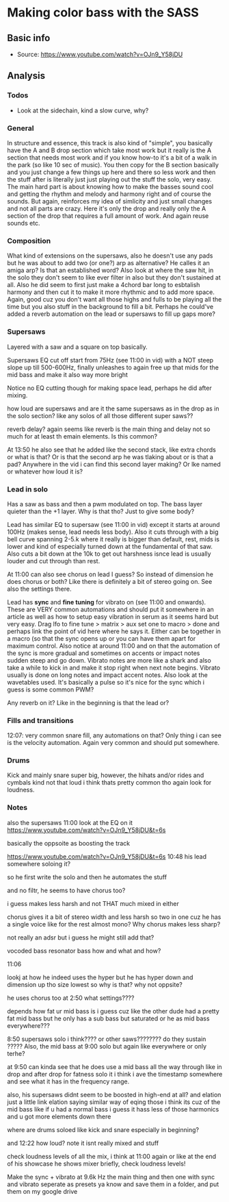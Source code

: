 # Making color bass with the SASS
## Basic info
- Source: https://www.youtube.com/watch?v=OJn9_Y58jDU


## Analysis
### Todos
- Look at the sidechain, kind a slow curve, why?

### General
In structure and essence, this track is also kind of "simple", you basically have the A and B drop section which take most work but it really is the A section that needs most work and if you know how-to it's a bit of a walk in the park (so like 10 sec of music). You then copy for the B section basically and you just change a few things up here and there so less work and then the stuff after is literally just just playing out the stuff the solo, very easy. The main hard part is about knowing how to make the basses sound cool and getting the rhythm and melody and harmony right and of course the sounds. But again, reinforces my idea of simlicity and just small changes and not all parts are crazy. Here it's only the drop and really only the A section of the drop that requires a full amount of work. And again reuse sounds etc.

### Composition
What kind of extensions on the supersaws, also he doesn't use any pads but he was about to add two (or one?) arp as alternative? He calles it an amiga arp? Is that an established word? Also look at where the saw hit, in the solo they don't seem to like ever filter in also but they don't sustained at all. Also he did seem to first
just make a 4chord bar long to esbtalish harmony and then cut it to make it more rhythmic and to add more space. Again, good cuz you don't want all those highs and fulls to be playing all the time but you also stuff in the background to fill a bit. Perhaps he could've added a reverb automation on the lead or supersaws to fill up gaps more?

### Supersaws
Layered with a saw and a square on top basically. 

Supersaws EQ cut off start from 75Hz (see 11:00 in vid) with a NOT steep slope up till 500-600Hz, finally unleashes to again free up that mids for the mid bass and make it also way more bright

Notice no EQ cutting though for making space lead, perhaps he did after mixing.

how loud are supersaws and are it the same supersaws as in the drop as in the solo section? like any solos of all those different super saws??
 
 reverb delay? again seems like reverb is the main thing and delay not so much for at least th emain elements. Is this common?
 
 At 13:50 he also see that he added like the second stack, like extra chords or what is that? Or is that the second arp he was tlaking about or is that a pad? Anywhere in the vid i can find this second layer making? Or lke named or whatever how loud it is?
 
### Lead in solo
Has a saw as bass and then a pwm modulated on top. The bass layer quieter than the +1 layer. Why is that tho? Just to give some body?

Lead has similar EQ to supersaw (see 11:00 in vid) except it starts at around 100Hz (makes sense, lead needs less body). Also it cuts through with a big bell curve spanning 2-5.k where it really is bigger than default, rest, mids is lower and kind of especially turned down at the fundamental of that saw. Also cuts a bit down at the 10k to get out harshness isnce lead is usually louder and cut through than rest.

At 11:00 can also see chorus on lead I guess? So instead of dimension he does chorus or both? Like there is definitely a bit of stereo going on. See also the settings there.

Lead has **sync** and **fine tuning** for vibrato on (see 11:00 and onwards). These are VERY common automations and should put it somewhere in an article as well as how to setup easy vibration in serum as it seems hard but very easy. Drag lfo to fine tune > matrix > aux set one to macro > done and perhaps link the point of vid here where he says it. Either can be together in a macro (so that the sync opens up or you can have them apart for maximum control. Also notice at around 11:00 and on that the automation of the sync is more gradual and sometimes on accents or impact notes sudden steep and go down. Vibrato notes are more like a shark and also take a while to kick in and make it stop right when next note begins. Vibrato usually is done on long notes and impact accent notes.  Also look at the wavetables used. It's basically a pulse so it's nice for the sync which i guess is some common PWM?

Any reverb on it? Like in the beginning is that the lead or?

### Fills and transitions
12:07: very common snare fill, any automations on that? Only thing i can see is the velocity automation. Again very common and should put somewhere.

### Drums
Kick and mainly snare super big, however, the hihats and/or rides and cymbals kind not that loud i think thats pretty common tho again look for loudness.
### Notes

also the supersaws 11:00 look at the EQ on it
https://www.youtube.com/watch?v=OJn9_Y58jDU&t=6s

basically the oppsoite as boosting the track

https://www.youtube.com/watch?v=OJn9_Y58jDU&t=6s 10:48 his lead
somewhere soloing it?


so he first write the solo and then he automates the stuff


and no filtr, he seems to have chorus too?

i guess makes less harsh and not THAT much mixed in either

chorus gives it a bit of stereo width and less harsh so two in one cuz he has a single voice like for the rest almost mono? Why chorus makes less sharp?

not really an adsr but i guess he might still add that?

vocoded bass resonator bass how and what and how?

11:06

lookj at how he indeed uses the hyper but he has hyper down and dimension up tho size lowest so why is that? why not oppsite?

he uses chorus too at 2:50 what settings????


depends how fat ur mid bass is i guess cuz like the other dude had a pretty fat mid bass but he only has a sub bass but saturated or he as mid bass everywhere???

8:50 supersaws solo i think???? or other saws???????? do they sustain ????? Also, the mid bass at 9:00 solo but again like everywhere or only terhe?


at 9:50 can kinda see that he does use a mid bass all the way through like in drop and after drop for fatness solo it i think i ave the timestamp somewhere and see what it has in the frequency range.

also, his supersaws didnt seem to be boosted in high-end at all? and elation just a little link elation saying similar way of eqing those i think its cuz of the mid bass
like if u had a normal bass i guess it hass less of those harmonics and u got more elements down there

where are drums soloed like kick and snare especially in beginning?

and 12:22 how loud? note it isnt really mixed and stuff

check loudness levels of all the mix, i think at 11:00 again or like at the end of his showcase he shows mixer briefly, check loudness levels!

Make the sync + vibrato at 9.6k Hz the main thing and then one with sync and vibrato seperate as presets ya know and save them in a folder, and put them on my google drive
